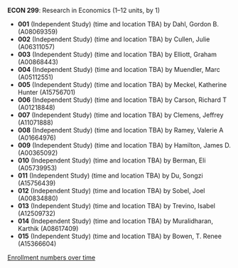 **ECON 299**: Research in Economics (1–12 units, by 1)

- **001** (Independent Study) (time and location TBA) by Dahl, Gordon B. (A08069359)
- **002** (Independent Study) (time and location TBA) by Cullen, Julie (A06311057)
- **003** (Independent Study) (time and location TBA) by Elliott, Graham (A00868443)
- **004** (Independent Study) (time and location TBA) by Muendler, Marc (A05112551)
- **005** (Independent Study) (time and location TBA) by Meckel, Katherine Hunter (A15756701)
- **006** (Independent Study) (time and location TBA) by Carson, Richard T (A01218848)
- **007** (Independent Study) (time and location TBA) by Clemens, Jeffrey (A11071888)
- **008** (Independent Study) (time and location TBA) by Ramey, Valerie A (A01664976)
- **009** (Independent Study) (time and location TBA) by Hamilton, James D. (A00365092)
- **010** (Independent Study) (time and location TBA) by Berman, Eli (A05739953)
- **011** (Independent Study) (time and location TBA) by Du, Songzi (A15756439)
- **012** (Independent Study) (time and location TBA) by Sobel, Joel (A00834880)
- **013** (Independent Study) (time and location TBA) by Trevino, Isabel (A12509732)
- **014** (Independent Study) (time and location TBA) by Muralidharan, Karthik (A08617409)
- **015** (Independent Study) (time and location TBA) by Bowen, T. Renee (A15366604)

[Enrollment numbers over time](./ECON299.tsv)
